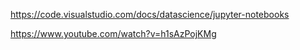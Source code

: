 https://code.visualstudio.com/docs/datascience/jupyter-notebooks

https://www.youtube.com/watch?v=h1sAzPojKMg